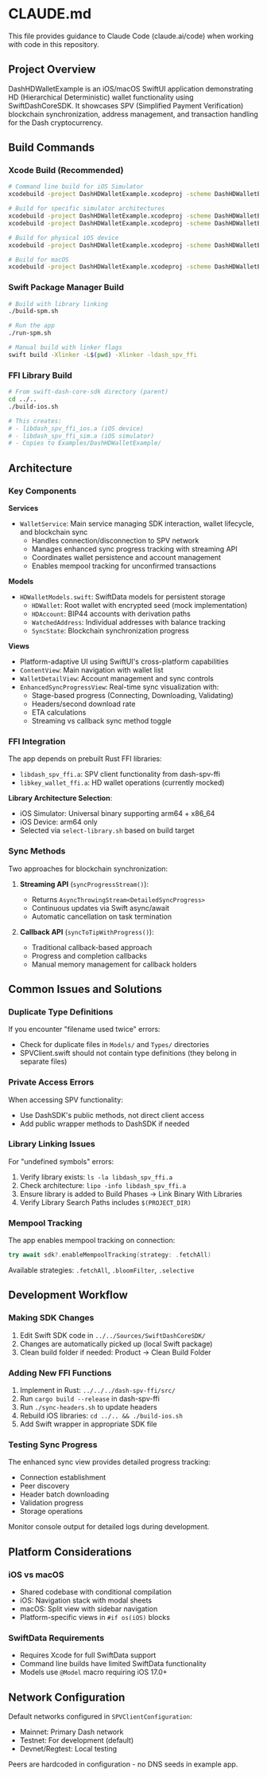 # CLAUDE.md

This file provides guidance to Claude Code (claude.ai/code) when working with code in this repository.

## Project Overview

DashHDWalletExample is an iOS/macOS SwiftUI application demonstrating HD (Hierarchical Deterministic) wallet functionality using SwiftDashCoreSDK. It showcases SPV (Simplified Payment Verification) blockchain synchronization, address management, and transaction handling for the Dash cryptocurrency.

## Build Commands

### Xcode Build (Recommended)
```bash
# Command line build for iOS Simulator
xcodebuild -project DashHDWalletExample.xcodeproj -scheme DashHDWalletExample -sdk iphonesimulator18.5 -configuration Debug build

# Build for specific simulator architectures
xcodebuild -project DashHDWalletExample.xcodeproj -scheme DashHDWalletExample -sdk iphonesimulator18.5 -arch arm64 build  # Apple Silicon
xcodebuild -project DashHDWalletExample.xcodeproj -scheme DashHDWalletExample -sdk iphonesimulator18.5 -arch x86_64 build # Intel

# Build for physical iOS device
xcodebuild -project DashHDWalletExample.xcodeproj -scheme DashHDWalletExample -sdk iphoneos18.5 -configuration Release build

# Build for macOS
xcodebuild -project DashHDWalletExample.xcodeproj -scheme DashHDWalletExample -sdk macosx15.5 -configuration Debug build
```

### Swift Package Manager Build
```bash
# Build with library linking
./build-spm.sh

# Run the app
./run-spm.sh

# Manual build with linker flags
swift build -Xlinker -L$(pwd) -Xlinker -ldash_spv_ffi
```

### FFI Library Build
```bash
# From swift-dash-core-sdk directory (parent)
cd ../..
./build-ios.sh

# This creates:
# - libdash_spv_ffi_ios.a (iOS device)
# - libdash_spv_ffi_sim.a (iOS simulator)
# - Copies to Examples/DashHDWalletExample/
```

## Architecture

### Key Components

**Services**
- `WalletService`: Main service managing SDK interaction, wallet lifecycle, and blockchain sync
  - Handles connection/disconnection to SPV network
  - Manages enhanced sync progress tracking with streaming API
  - Coordinates wallet persistence and account management
  - Enables mempool tracking for unconfirmed transactions

**Models**
- `HDWalletModels.swift`: SwiftData models for persistent storage
  - `HDWallet`: Root wallet with encrypted seed (mock implementation)
  - `HDAccount`: BIP44 accounts with derivation paths
  - `WatchedAddress`: Individual addresses with balance tracking
  - `SyncState`: Blockchain synchronization progress

**Views**
- Platform-adaptive UI using SwiftUI's cross-platform capabilities
- `ContentView`: Main navigation with wallet list
- `WalletDetailView`: Account management and sync controls
- `EnhancedSyncProgressView`: Real-time sync visualization with:
  - Stage-based progress (Connecting, Downloading, Validating)
  - Headers/second download rate
  - ETA calculations
  - Streaming vs callback sync method toggle

### FFI Integration

The app depends on prebuilt Rust FFI libraries:
- `libdash_spv_ffi.a`: SPV client functionality from dash-spv-ffi
- `libkey_wallet_ffi.a`: HD wallet operations (currently mocked)

**Library Architecture Selection**:
- iOS Simulator: Universal binary supporting arm64 + x86_64
- iOS Device: arm64 only
- Selected via `select-library.sh` based on build target

### Sync Methods

Two approaches for blockchain synchronization:

1. **Streaming API** (`syncProgressStream()`):
   - Returns `AsyncThrowingStream<DetailedSyncProgress>`
   - Continuous updates via Swift async/await
   - Automatic cancellation on task termination

2. **Callback API** (`syncToTipWithProgress()`):
   - Traditional callback-based approach
   - Progress and completion callbacks
   - Manual memory management for callback holders

## Common Issues and Solutions

### Duplicate Type Definitions
If you encounter "filename used twice" errors:
- Check for duplicate files in `Models/` and `Types/` directories
- SPVClient.swift should not contain type definitions (they belong in separate files)

### Private Access Errors
When accessing SPV functionality:
- Use DashSDK's public methods, not direct client access
- Add public wrapper methods to DashSDK if needed

### Library Linking Issues
For "undefined symbols" errors:
1. Verify library exists: `ls -la libdash_spv_ffi.a`
2. Check architecture: `lipo -info libdash_spv_ffi.a`
3. Ensure library is added to Build Phases → Link Binary With Libraries
4. Verify Library Search Paths includes `$(PROJECT_DIR)`

### Mempool Tracking
The app enables mempool tracking on connection:
```swift
try await sdk?.enableMempoolTracking(strategy: .fetchAll)
```
Available strategies: `.fetchAll`, `.bloomFilter`, `.selective`

## Development Workflow

### Making SDK Changes
1. Edit Swift SDK code in `../../Sources/SwiftDashCoreSDK/`
2. Changes are automatically picked up (local Swift package)
3. Clean build folder if needed: Product → Clean Build Folder

### Adding New FFI Functions
1. Implement in Rust: `../../../dash-spv-ffi/src/`
2. Run `cargo build --release` in dash-spv-ffi
3. Run `./sync-headers.sh` to update headers
4. Rebuild iOS libraries: `cd ../.. && ./build-ios.sh`
5. Add Swift wrapper in appropriate SDK file

### Testing Sync Progress
The enhanced sync view provides detailed progress tracking:
- Connection establishment
- Peer discovery
- Header batch downloading
- Validation progress
- Storage operations

Monitor console output for detailed logs during development.

## Platform Considerations

### iOS vs macOS
- Shared codebase with conditional compilation
- iOS: Navigation stack with modal sheets
- macOS: Split view with sidebar navigation
- Platform-specific views in `#if os(iOS)` blocks

### SwiftData Requirements
- Requires Xcode for full SwiftData support
- Command line builds have limited SwiftData functionality
- Models use `@Model` macro requiring iOS 17.0+

## Network Configuration

Default networks configured in `SPVClientConfiguration`:
- Mainnet: Primary Dash network
- Testnet: For development (default)
- Devnet/Regtest: Local testing

Peers are hardcoded in configuration - no DNS seeds in example app.